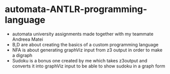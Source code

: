 # automata-ANTLR-programming-language
* automata university assignments made together with my teammate Andreea Matei
* B,D are about creating the basics of a custom programming language
* NFA is about generating graphViz input from z3 output in order to make a digraph
* Sudoku is a bonus one created by me which takes z3output and converts it into graphViz input to be able to show sudoku in a graph form